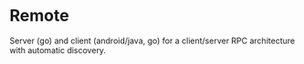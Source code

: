 Remote
======
Server (go) and client (android/java, go) for a client/server RPC architecture with automatic discovery.
